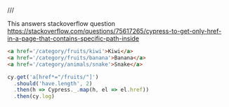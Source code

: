 /// <reference types="cypress" />

This answers stackoverflow question
https://stackoverflow.com/questions/75617265/cypress-to-get-only-href-in-a-page-that-contains-specific-path-inside

<!-- fiddle Find anchors by href-->

```html
<a href='/category/fruits/kiwi'>Kiwi</a>
<a href='/category/fruits/banana'>Banana</a>
<a href='/category/animals/snake'>Snake</a>
```

```js
cy.get('a[href*="/fruits/"]')
  .should('have.length', 2)
  .then(h => Cypress._.map(h, el => el.href))
  .then(cy.log)
```

<!-- fiddle-end -->

